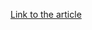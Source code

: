 [Link to the article](https://www.malwarebytes.com/blog/threat-intelligence/2023/11/associated-press-espn-cbs-among-top-sites-serving-fake-virus-alerts)
